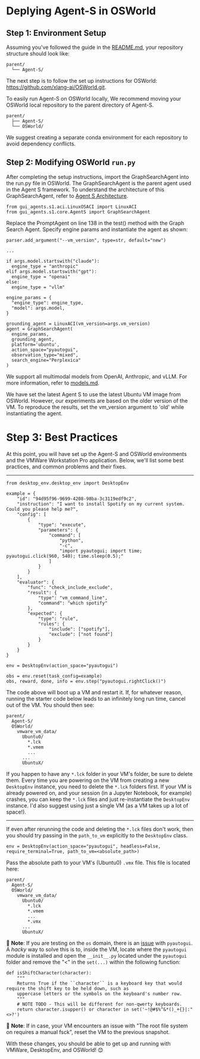 # Deplying Agent-S in OSWorld

## Step 1: Environment Setup

Assuming you've followed the guide in the [README.md](README.md), your repository structure should look like:

```
parent/
  └── Agent-S/
```

The next step is to follow the set up instructions for OSWorld: https://github.com/xlang-ai/OSWorld.git.

To easily run Agent-S on OSWorld locally, We recommend moving your OSWorld local repository to the parent directory of Agent-S.

```
parent/
  ├── Agent-S/
  └── OSWorld/
```

We suggest creating a separate conda environment for each repository to avoid dependency conflicts. 

## Step 2: Modifying OSWorld `run.py`

After completing the setup instructions, import the GraphSearchAgent into the run.py file in OSWorld. The GraphSearchAgent is the parent agent used in the Agent S framework. To understand the architecture of this GraphSearchAgent, refer to [Agent S Architecture](images/agent_s_architecture.pdf).

```
from gui_agents.s1.aci.LinuxOSACI import LinuxACI
from gui_agents.s1.core.AgentS import GraphSearchAgent
```

Replace the PromptAgent on line 138 in the test() method with the Graph Search Agent. Specify engine params and instantiate the agent as shown:

```
parser.add_argument("--vm_version", type=str, default="new")

...

if args.model.startswith("claude"):
  engine_type = "anthropic"
elif args.model.startswith("gpt"):
  engine_type = "openai"
else:
  engine_type = "vllm"

engine_params = {
  "engine_type": engine_type,
  "model": args.model,
}

grounding_agent = LinuxACI(vm_version=args.vm_version)
agent = GraphSearchAgent(
  engine_params,
  grounding_agent,
  platform='ubuntu',
  action_space="pyautogui",
  observation_type="mixed",
  search_engine="Perplexica"
)
```
We support all multimodal models from OpenAI, Anthropic, and vLLM. For more information, refer to [models.md](models.md).

We have set the latest Agent S to use the latest Ubuntu VM image from OSWorld. However, our experiments are based on the older version of the VM. To reproduce the results, set the vm_version argument to 'old' while instantiating the agent.


# Step 3: Best Practices

At this point, you will have set up the Agent-S and OSWorld environments and the VMWare Workstation Pro application. Below, we'll list some best practices, and common problems and their fixes.

---

```
from desktop_env.desktop_env import DesktopEnv

example = {
    "id": "94d95f96-9699-4208-98ba-3c3119edf9c2",
    "instruction": "I want to install Spotify on my current system. Could you please help me?",
    "config": [
        {
            "type": "execute",
            "parameters": {
                "command": [
                    "python",
                    "-c",
                    "import pyautogui; import time; pyautogui.click(960, 540); time.sleep(0.5);"
                ]
            }
        }
    ],
    "evaluator": {
        "func": "check_include_exclude",
        "result": {
            "type": "vm_command_line",
            "command": "which spotify"
        },
        "expected": {
            "type": "rule",
            "rules": {
                "include": ["spotify"],
                "exclude": ["not found"]
            }
        }
    }
}

env = DesktopEnv(action_space="pyautogui")

obs = env.reset(task_config=example)
obs, reward, done, info = env.step("pyautogui.rightClick()")
```

The code above will boot up a VM and restart it. If, for whatever reason, running the starter code below leads to an infinitely long run time, cancel out of the VM.
You should then see:

```
parent/
  Agent-S/
  OSWorld/
    vmware_vm_data/
      Ubuntu0/
        *.lck
        *.vmem
        ...
      ...
      UbuntuX/
```

If you happen to have any `*.lck` folder in your VM's folder, be sure to delete them. Every time you are powering on the VM from creating a new `DesktopEnv` instance, you need to 
delete the `*.lck` folders first. If your VM is already powered on, and your session (in a Jupyter Notebook, for example) crashes, you can keep the `*.lck` files and just re-instantiate the `DesktopEnv` instance. I'd also suggest using just a single VM (as a VM takes up a lot of space!). 

---

If even after rerunning the code and deleting the `*.lck` files don't work, then you should try passing in the `path_to_vm` explicitly to the `DesktopEnv` class. 

```
env = DesktopEnv(action_space="pyautogui", headless=False, require_terminal=True, path_to_vm=<absolute_path>)
```

Pass the absolute path to your VM's (Ubuntu0) `.vmx` file. This file is located here:


```
parent/
  Agent-S/
  OSWorld/
    vmware_vm_data/
      Ubuntu0/
        *.lck
        *.vmem
        ...
        *.vmx
      ...
      UbuntuX/
```

📌 **Note**: If you are testing on the `os` domain, there is an [issue](https://github.com/asweigart/pyautogui/issues/198#issuecomment-1465268536) with `pyautogui`. A *hacky* way to solve this is to, inside the VM, locate where the `pyautogui` module is installed and open the `__init__.py` located under the `pyautogui` folder and remove the "<" in the `set(...)` within the following function: 

```
def isShiftCharacter(character):
    """
    Returns True if the ``character`` is a keyboard key that would require the shift key to be held down, such as
    uppercase letters or the symbols on the keyboard's number row.
    """
    # NOTE TODO - This will be different for non-qwerty keyboards.
    return character.isupper() or character in set('~!@#$%^&*()_+{}|:"<>?')
```

📌 **Note**: If in case, your VM encounters an issue with "The root file system on <path> requires a manual fsck", reset the VM to the previous snapshot. 

With these changes, you should be able to get up and running with VMWare, DesktopEnv, and OSWorld! 😊